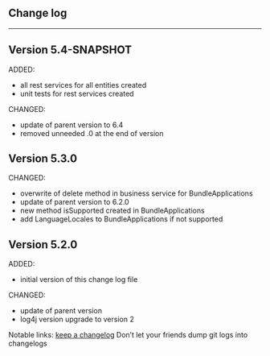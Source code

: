 ## Change log
----------------------

Version 5.4-SNAPSHOT
-------------

ADDED:

- all rest services for all entities created
- unit tests for rest services created

CHANGED:

- update of parent version to 6.4
- removed unneeded .0 at the end of version

Version 5.3.0
-------------

CHANGED:

- overwrite of delete method in business service for BundleApplications 
- update of parent version to 6.2.0
- new method isSupported created in BundleApplications
- add LanguageLocales to BundleApplications if not supported


Version 5.2.0
-------------

ADDED:

- initial version of this change log file
  
CHANGED:

- update of parent version
- log4j version upgrade to version 2

Notable links:
[keep a changelog](http://keepachangelog.com/en/1.0.0/) Don’t let your friends dump git logs into changelogs
